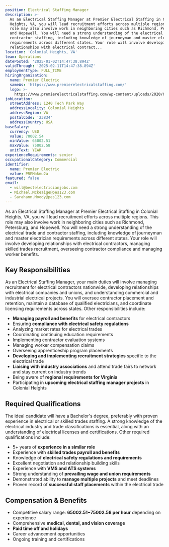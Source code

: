 ```yaml
---
position: Electrical Staffing Manager
description: >-
  As an Electrical Staffing Manager at Premier Electrical Staffing in Colonial
  Heights, VA, you will lead recruitment efforts across multiple regions. This
  role may also involve work in neighboring cities such as Richmond, Petersburg,
  and Hopewell. You will need a strong understanding of the electrical trade and
  contractor staffing, including knowledge of journeyman and master electrician
  requirements across different states. Your role will involve developing
  relationships with electrical contract...
location: 'Colonial Heights, VA'
team: Operations
datePosted: '2025-01-02T14:47:38.894Z'
validThrough: '2025-02-11T14:47:38.894Z'
employmentType: FULL_TIME
hiringOrganization:
  name: Premier Electric
  sameAs: 'https://www.premierelectricalstaffing.com/'
  logo: >-
    https://www.premierelectricalstaffing.com/wp-content/uploads/2020/05/Premier-Electrical-Staffing-logo.png
jobLocation:
  streetAddress: 1240 Tech Park Way
  addressLocality: Colonial Heights
  addressRegion: VA
  postalCode: '23834'
  addressCountry: USA
baseSalary:
  currency: USD
  value: 70002.54
  minValue: 65002.51
  maxValue: 75002.58
  unitText: YEAR
experienceRequirements: senior
occupationalCategory: Commercial
identifier:
  name: Premier Electric
  value: PREMokmu2a
featured: false
email:
  - will@bestelectricianjobs.com
  - Michael.Mckeaige@pes123.com
  - Sarahann.Moody@pes123.com
---
```




As an Electrical Staffing Manager at Premier Electrical Staffing in Colonial Heights, VA, you will lead recruitment efforts across multiple regions. This role may also involve work in neighboring cities such as Richmond, Petersburg, and Hopewell. You will need a strong understanding of the electrical trade and contractor staffing, including knowledge of journeyman and master electrician requirements across different states. Your role will involve developing relationships with electrical contractors, managing skilled trades recruitment, overseeing contractor compliance and managing worker benefits. 

## Key Responsibilities
As an Electrical Staffing Manager, your main duties will involve managing recruitment for electrical contractors nationwide, developing relationships with electrical companies and unions, and understanding commercial and industrial electrical projects. You will oversee contractor placement and retention, maintain a database of qualified electricians, and coordinate licensing requirements across states. Other responsibilities include:

- **Managing payroll and benefits** for electrical contractors
- Ensuring **compliance with electrical safety regulations**
- Analyzing market rates for electrical trades
- Coordinating continuing education requirements
- Implementing contractor evaluation systems
- Managing worker compensation claims
- Overseeing apprenticeship program placements
- **Developing and implementing recruitment strategies** specific to the electrical trade
- **Liaising with industry associations** and attend trade fairs to network and stay current on industry trends
- Being aware of **regional requirements for Virginia**
- Participating in **upcoming electrical staffing manager projects** in Colonial Heights

## Required Qualifications
The ideal candidate will have a Bachelor's degree, preferably with proven experience in electrical or skilled trades staffing. A strong knowledge of the electrical industry and trade classifications is essential, along with an understanding of electrical licenses and certifications. Other required qualifications include:

- 5+ years of **experience in a similar role**
- Experience with **skilled trades payroll and benefits**
- Knowledge of **electrical safety regulations and requirements**
- Excellent negotiation and relationship building skills
- Experience with **VMS and ATS systems**
- Strong understanding of **prevailing wage and union requirements**
- Demonstrated ability to **manage multiple projects** and meet deadlines
- Proven record of **successful staff placements** within the electrical trade

## Compensation & Benefits
- Competitive salary range: **$65002.51-$75002.58 per hour** depending on experience
- Comprehensive **medical, dental, and vision coverage**
- **Paid time off and holidays**
- Career advancement opportunities
- Ongoing training and certifications